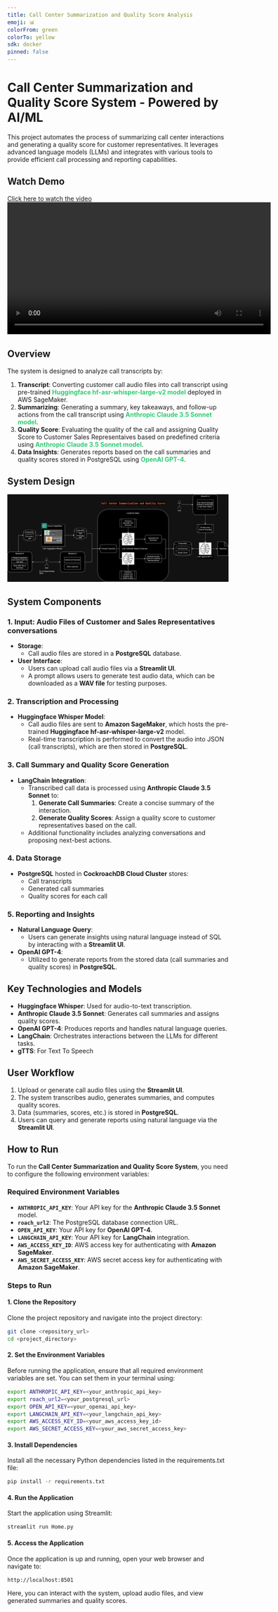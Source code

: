 ```yaml
---
title: Call Center Summarization and Quality Score Analysis
emoji: 📊
colorFrom: green
colorTo: yellow
sdk: docker
pinned: false
---
```


# Call Center Summarization and Quality Score System - Powered by AI/ML

This project automates the process of summarizing call center interactions and generating a quality score for customer representatives. It leverages advanced language models (LLMs) and integrates with various tools to provide efficient call processing and reporting capabilities.

## Watch Demo
[Click here to watch the video](images/CallCentersummaryDemoVideo.mov)
<video width="600" controls>
  <source src="images/CallCentersummaryDemoVideo.mov" type="video/quicktime">
  Your browser does not support the video tag.
</video>


## Overview

The system is designed to analyze call transcripts by:

1. **Transcript**: Converting customer call audio files into call transcript using pre-trained <span style="color:#2ECC71"><b>Huggingface hf-asr-whisper-large-v2 model</b></span> deployed in AWS SageMaker.
2. **Summarizing**: Generating a summary, key takeaways, and follow-up actions from the call transcript using <span style="color:#2ECC71"><b>Anthropic Claude 3.5 Sonnet model</b></span>.
3. **Quality Score**: Evaluating the quality of the call and assigning Quality Score to Customer Sales Representaives based on predefined criteria using <span style="color:#2ECC71"><b>Anthropic Claude 3.5 Sonnet model</b></span>.
4. **Data Insights**: Generates reports based on the call summaries and quality scores stored in PostgreSQL using <span style="color:#2ECC71"><b>OpenAI GPT-4</b></span>.

## System Design

![Design Flow Diagram](images/CallCenterTranscriptDesign.png)

## System Components

### 1. Input: Audio Files of Customer and Sales Representatives conversations
- **Storage**: 
  - Call audio files are stored in a **PostgreSQL** database.
- **User Interface**:
  - Users can upload call audio files via a **Streamlit UI**.
  - A prompt allows users to generate test audio data, which can be downloaded as a **WAV file** for testing purposes.

### 2. Transcription and Processing
- **Huggingface Whisper Model**:
  - Call audio files are sent to **Amazon SageMaker**, which hosts the pre-trained **Huggingface hf-asr-whisper-large-v2** model.
  - Real-time transcription is performed to convert the audio into JSON (call transcripts), which are then stored in **PostgreSQL**.

### 3. Call Summary and Quality Score Generation
- **LangChain Integration**:
  - Transcribed call data is processed using **Anthropic Claude 3.5 Sonnet** to:
    1. **Generate Call Summaries**: Create a concise summary of the interaction.
    2. **Generate Quality Scores**: Assign a quality score to customer representatives based on the call.
  - Additional functionality includes analyzing conversations and proposing next-best actions.

### 4. Data Storage
- **PostgreSQL** hosted in **CockroachDB Cloud Cluster** stores:
  - Call transcripts
  - Generated call summaries
  - Quality scores for each call

### 5. Reporting and Insights
- **Natural Language Query**:
  - Users can generate insights using natural language instead of SQL by interacting with a **Streamlit UI**.
- **OpenAI GPT-4**:
  - Utilized to generate reports from the stored data (call summaries and quality scores) in **PostgreSQL**.

## Key Technologies and Models
- **Huggingface Whisper**: Used for audio-to-text transcription.
- **Anthropic Claude 3.5 Sonnet**: Generates call summaries and assigns quality scores.
- **OpenAI GPT-4**: Produces reports and handles natural language queries.
- **LangChain**: Orchestrates interactions between the LLMs for different tasks.
- **gTTS**: For Text To Speech

## User Workflow
1. Upload or generate call audio files using the **Streamlit UI**.
2. The system transcribes audio, generates summaries, and computes quality scores.
3. Data (summaries, scores, etc.) is stored in **PostgreSQL**.
4. Users can query and generate reports using natural language via the **Streamlit UI**.

## How to Run

To run the **Call Center Summarization and Quality Score System**, you need to configure the following environment variables:

### Required Environment Variables
- **`ANTHROPIC_API_KEY`**: Your API key for the **Anthropic Claude 3.5 Sonnet** model.
- **`roach_url2`**: The PostgreSQL database connection URL.
- **`OPEN_API_KEY`**: Your API key for **OpenAI GPT-4**.
- **`LANGCHAIN_API_KEY`**: Your API key for **LangChain** integration.
- **`AWS_ACCESS_KEY_ID`**: AWS access key for authenticating with **Amazon SageMaker**.
- **`AWS_SECRET_ACCESS_KEY`**: AWS secret access key for authenticating with **Amazon SageMaker**.

### Steps to Run

#### 1. Clone the Repository
Clone the project repository and navigate into the project directory:

```bash
git clone <repository_url>
cd <project_directory>
````

#### 2. Set the Environment Variables
Before running the application, ensure that all required environment variables are set. You can set them in your terminal using:

```bash
export ANTHROPIC_API_KEY=<your_anthropic_api_key>
export roach_url2=<your_postgresql_url>
export OPEN_API_KEY=<your_openai_api_key>
export LANGCHAIN_API_KEY=<your_langchain_api_key>
export AWS_ACCESS_KEY_ID=<your_aws_access_key_id>
export AWS_SECRET_ACCESS_KEY=<your_aws_secret_access_key>
````

#### 3. Install Dependencies
Install all the necessary Python dependencies listed in the requirements.txt file:

```bash
pip install -r requirements.txt
````

#### 4. Run the Application
Start the application using Streamlit:

```bash
streamlit run Home.py
````

#### 5. Access the Application
Once the application is up and running, open your web browser and navigate to:

```bash
http://localhost:8501
````

Here, you can interact with the system, upload audio files, and view generated summaries and quality scores.


